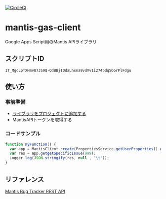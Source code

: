 [![CircleCI](https://circleci.com/gh/andysumi/mantis-gas-client.svg?style=svg)](https://circleci.com/gh/andysumi/mantis-gas-client)

# mantis-gas-client

Google Apps Script用のMantis APIライブラリ

## スクリプトID

`1T_MgcLpTXHmv87JS9Q-QdBBjIDdaLhsna9vdVv1i274bdqSOorPlFdgu`

## 使い方

### 事前準備

- [ライブラリをプロジェクトに追加する](https://developers.google.com/apps-script/guides/libraries)
- MantisAPIトークンを取得する

### コードサンプル

```js
function myFunction() {
  var app = MantisClient.create(PropertiesService.getUserProperties().getProperty('TOKEN'));
  var res = app.getgetSpecificIssue(999);
  Logger.log(JSON.stringify(res, null , '\t'));
}
```

## リファレンス

[Mantis Bug Tracker REST API](https://documenter.getpostman.com/view/29959/mantis-bug-tracker-rest-api/7Lt6zkP?version=latest#5cf35ffd-964b-ef90-5907-bd6b3efe87d4)
